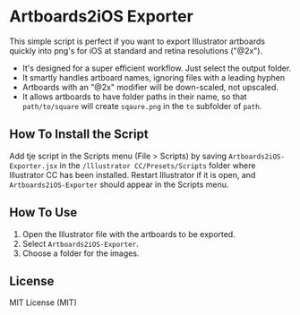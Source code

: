 Artboards2iOS Exporter
======================

This simple script is perfect if you want to export Illustrator artboards quickly into png's for iOS at standard and retina resolutions ("@2x").

-  It's designed for a super efficient workflow. Just select the output folder.
-  It smartly handles artboard names, ignoring files with a leading hyphen
-  Artboards with an "@2x" modifier will be down-scaled, not upscaled.
-  It allows artboards to have folder paths in their name, so that `path/to/square` will create `sqaure.png` in the `to` subfolder of `path`.


How To Install the Script
-------------------------

Add tje script in the Scripts menu (File > Scripts) by saving `Artboards2iOS-Exporter.jsx` in the  `/lllustrator CC/Presets/Scripts` folder where lllustrator CC has been installed. Restart Illustrator if it is open, and `Artboards2iOS-Exporter` should appear in the Scripts menu.


How To Use
----------

1. Open the Illustrator file with the artboards to be exported.
2. Select `Artboards2iOS-Exporter`.
3. Choose a folder for the images.


License
-------

MIT License (MIT)
